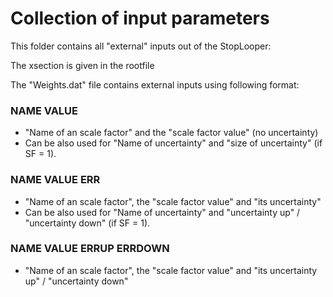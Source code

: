 # Collection of input parameters

This folder contains all "external" inputs out of the StopLooper:

The xsection is given in the rootfile

The "Weights.dat" file contains external inputs using following
format:

### NAME VALUE
  - "Name of an scale factor" and the "scale factor value" (no uncertainty)
  - Can be also used for "Name of uncertainty" and "size of
  uncertainty" (if SF = 1).

### NAME VALUE ERR
  - "Name of an scale factor", the "scale factor value" and "its uncertainty"
  - Can be also used for "Name of uncertainty" and "uncertainty up" /
  "uncertainty down" (if SF = 1).

### NAME VALUE ERRUP ERRDOWN
  - "Name of an scale factor", the "scale factor value" and "its
    uncertainty up" / "uncertainty down"
